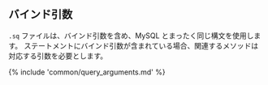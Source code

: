 ## バインド引数

`.sq` ファイルは、バインド引数を含め、MySQL とまったく同じ構文を使用します。
ステートメントにバインド引数が含まれている場合、関連するメソッドは対応する引数を必要とします。

{% include 'common/query_arguments.md' %}